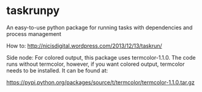 taskrunpy
=========

An easy-to-use python package for running tasks with dependencies and process management

How to:
http://nicisdigital.wordpress.com/2013/12/13/taskrun/


Side node:
For colored output, this package uses termcolor-1.1.0. The code runs without termcolor,
however, if you want colored output, termcolor needs to be installed. It can be found at:

https://pypi.python.org/packages/source/t/termcolor/termcolor-1.1.0.tar.gz
